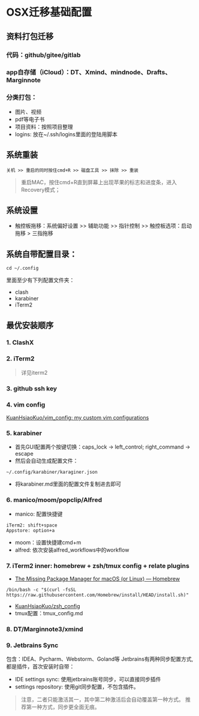 # OSX迁移基础配置

## 资料打包迁移

### 代码：github/gitee/gitlab

### app自存储（iCloud）：DT、Xmind、mindnode、Drafts、Marginnote

### 分类打包：

- 图片、视频
- pdf等电子书
- 项目资料：按照项目整理
- logins: 放在~/.ssh/logins里面的登陆用脚本

## 系统重装

```
关机 >> 重启的同时按住cmd+R >> 磁盘工具 >> 抹除 >> 重装
```

> 重启MAC，按住cmd+R直到屏幕上出现苹果的标志和进度条，进入Recovery模式；

## 系统设置

- 触控板拖移：系统偏好设置 >> 辅助功能 >> 指针控制 >> 触控板选项：启动拖移 > 三指拖移

## 系统自带配置目录：

```
cd ~/.config
```

里面至少有下列配置文件夹：

- clash
- karabiner
- iTerm2

## 最优安装顺序

### 1. ClashX

### 2. iTerm2

> 详见iterm2

### 3. github ssh key

### 4. vim config

[KuanHsiaoKuo/vim_config: my custom vim configurations](https://github.com/KuanHsiaoKuo/vim_config)

### 5. karabiner

- 首先GUI配置两个按键切换：caps_lock -> left_control; right_command -> escape
- 然后会自动生成配置文件：

```
~/.config/karabiner/karaginer.json
```

- 将karabiner.md里面的配置文件复制进去即可

### 6. manico/moom/popclip/Alfred

- manico: 配置快捷键

```
iTerm2: shift+space
Appstore: option+a
```

- moom：设置快捷建cmd+m
- alfred: 依次安装alfred_workflows中的workflow

### 7. iTerm2 inner: homebrew + zsh/tmux config + relate plugins
- [The Missing Package Manager for macOS (or Linux) — Homebrew](https://brew.sh/)
```
/bin/bash -c "$(curl -fsSL https://raw.githubusercontent.com/Homebrew/install/HEAD/install.sh)"
```
- [KuanHsiaoKuo/zsh_config](https://github.com/KuanHsiaoKuo/zsh_config)
- tmux配置：tmux_config.md

### 8. DT/Marginnote3/xmind

### 9. Jetbrains Sync

包含：IDEA、Pycharm、Webstorm、Goland等 Jetbrains有两种同步配置方式, 都是插件，首次安装时自带：

- IDE settings sync: 使用jetbrains账号同步，可以直接同步插件
- settings repository: 使用git同步配置，不包含插件。

> 注意，二者只能激活其一，其中第二种激活后会自动覆盖第一种方式。
> 推荐第一种方式，同步更全面无痕。
